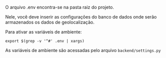O arquivo .env encontra-se na pasta raiz do projeto.

Nele, você deve inserir as configurações do banco de dados onde serão armazenados os dados de geolocalização.

Para ativar as variáveis de ambiente:

`export $(grep -v '^#' .env | xargs)`

As variáveis de ambiente são acessadas pelo arquivo `backend/settings.py`